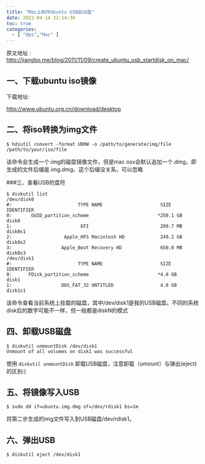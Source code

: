 ```yaml
---
title: "Mac上制作Ubuntu USB启动盘"
date: 2022-04-14 22:14:38
toc: true
categories:
  - [ "Ops","Mac" ]
---
```


原文地址 :  http://jiangbo.me/blog/2011/11/09/create_ubuntu_usb_startdisk_on_mac/

## 一、下载ubuntu iso镜像

下载地址:

http://www.ubuntu.org.cn/download/desktop

## 二、将iso转换为img文件

```
$ hdiutil convert -format UDRW -o /path/to/generate/img/file /path/to/your/iso/file
```

该命令会生成一个.img的磁盘镜像文件，但是mac osx会默认追加一个.dmg，即生成的文件后缀是.img.dmg，这个后缀没关系，可以忽略

###三、查看USB的盘符

```
$ diskutil list
/dev/disk0
#:                        TYPE NAME                     SIZE        IDENTIFIER
0:       GUID_partition_scheme                         *250.1 GB    disk0
1:                         EFI                          209.7 MB    disk0s1
2:                   Apple_HFS Macintosh HD             249.2 GB    disk0s2
3:                  Apple_Boot Recovery HD              650.0 MB    disk0s3
/dev/disk1
#:                        TYPE NAME                     SIZE        IDENTIFIER
0:      FDisk_partition_scheme                         *4.0 GB      disk1
1:                  DOS_FAT_32 UNTITLED                 4.0 GB      disk1s1
```

该命令查看当前系统上挂载的磁盘，其中/dev/disk1是我的USB磁盘。不同的系统disk后的数字可能不一样，但一般都是diskN的模式

## 四、卸载USB磁盘

```
$ diskutil unmountDisk /dev/disk1
Unmount of all volumes on disk1 was successful
```

使用 `diskutil unmountDisk` 卸载USB磁盘，注意卸载（umount）与弹出(eject)的区别:)

## 五、将镜像写入USB

```
$ sudo dd if=ubuntu.img.dmg of=/dev/rdisk1 bs=1m
```

将第二步生成的img文件写入到USB磁盘/dev/rdisk1。

## 六、弹出USB

```
$ diskutil eject /dev/disk1
```

